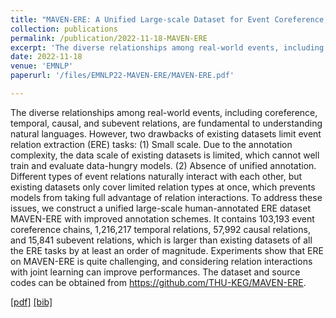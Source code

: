 ```yaml
---
title: "MAVEN-ERE: A Unified Large-scale Dataset for Event Coreference, Temporal, Causal, and Subevent Relation Extraction"
collection: publications
permalink: /publication/2022-11-18-MAVEN-ERE
excerpt: 'The diverse relationships among real-world events, including coreference, temporal, causal, and subevent relations, are fundamental to understanding natural languages. However, two drawbacks of existing datasets limit event relation extraction (ERE) tasks: (1) Small scale. Due to the annotation complexity, the data scale of existing datasets is limited, which cannot well train and evaluate data-hungry models. (2) Absence of unified annotation. Different types of event relations naturally interact with each other, but existing datasets only cover limited relation types at once, which prevents models from taking full advantage of relation interactions.  To address these issues, we construct a unified large-scale human-annotated ERE dataset MAVEN-ERE with improved annotation schemes. It contains 103,193 event coreference chains, 1,216,217 temporal relations, 57,992 causal relations, and 15,841 subevent relations, which is larger than existing datasets of all the ERE tasks by at least an order of magnitude. Experiments show that ERE on MAVEN-ERE is quite challenging, and considering relation interactions with joint learning can improve performances. The dataset and source codes can be obtained from https://github.com/THU-KEG/MAVEN-ERE.'
date: 2022-11-18
venue: 'EMNLP'
paperurl: '/files/EMNLP22-MAVEN-ERE/MAVEN-ERE.pdf'

---
```

The diverse relationships among real-world events, including coreference, temporal, causal, and subevent relations, are fundamental to understanding natural languages. However, two drawbacks of existing datasets limit event relation extraction (ERE) tasks: (1) Small scale. Due to the annotation complexity, the data scale of existing datasets is limited, which cannot well train and evaluate data-hungry models. (2) Absence of unified annotation. Different types of event relations naturally interact with each other, but existing datasets only cover limited relation types at once, which prevents models from taking full advantage of relation interactions.  To address these issues, we construct a unified large-scale human-annotated ERE dataset MAVEN-ERE with improved annotation schemes. It contains 103,193 event coreference chains, 1,216,217 temporal relations, 57,992 causal relations, and 15,841 subevent relations, which is larger than existing datasets of all the ERE tasks by at least an order of magnitude. Experiments show that ERE on MAVEN-ERE is quite challenging, and considering relation interactions with joint learning can improve performances. The dataset and source codes can be obtained from https://github.com/THU-KEG/MAVEN-ERE.

[[pdf]](/files/EMNLP22-MAVEN-ERE/MAVEN-ERE.pdf)
[[bib]](/files/EMNLP22-MAVEN-ERE/MAVEN-ERE.bib)
